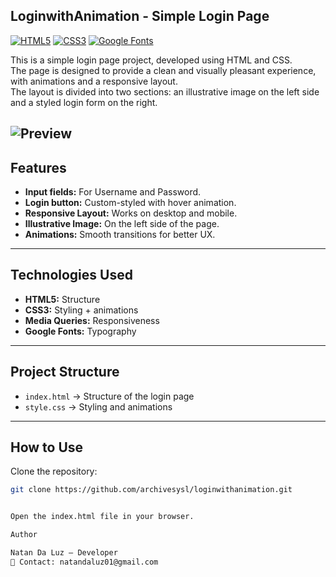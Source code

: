 ## LoginwithAnimation - Simple Login Page  

[![HTML5](https://img.shields.io/badge/HTML5-E34F26?style=flat&logo=html5&logoColor=white)]()
[![CSS3](https://img.shields.io/badge/CSS3-1572B6?style=flat&logo=css3&logoColor=white)]()
[![Google Fonts](https://img.shields.io/badge/Google_Fonts-4285F4?style=flat&logo=google&logoColor=white)]()

This is a simple login page project, developed using HTML and CSS.  
The page is designed to provide a clean and visually pleasant experience, with animations and a responsive layout.  
The layout is divided into two sections: an illustrative image on the left side and a styled login form on the right.  

![Preview](https://i.imgur.com/SZSbkZm.png)
---

## Features  
- **Input fields:** For Username and Password.  
- **Login button:** Custom-styled with hover animation.  
- **Responsive Layout:** Works on desktop and mobile.  
- **Illustrative Image:** On the left side of the page.  
- **Animations:** Smooth transitions for better UX.  

---

## Technologies Used  
- **HTML5:** Structure  
- **CSS3:** Styling + animations  
- **Media Queries:** Responsiveness  
- **Google Fonts:** Typography  

---

## Project Structure  
- `index.html` → Structure of the login page  
- `style.css` → Styling and animations  

---

## How to Use  
Clone the repository:  

```bash
git clone https://github.com/archivesysl/loginwithanimation.git


Open the index.html file in your browser.

Author

Natan Da Luz – Developer
📧 Contact: natandaluz01@gmail.com

